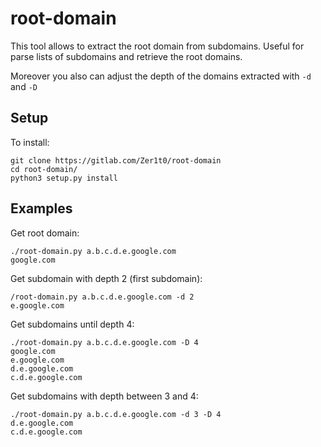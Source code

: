 # root-domain

This tool allows to extract the root domain from subdomains. 
Useful for parse lists of subdomains and retrieve the root domains.

Moreover you also can adjust the depth of the domains extracted with `-d` and `-D`

## Setup

To install:
```shell
git clone https://gitlab.com/Zer1t0/root-domain
cd root-domain/
python3 setup.py install
```

## Examples
Get root domain:
```shell
./root-domain.py a.b.c.d.e.google.com
google.com
```
Get subdomain with depth 2 (first subdomain):
```shell
/root-domain.py a.b.c.d.e.google.com -d 2
e.google.com
```

Get subdomains until depth 4:
```shell
./root-domain.py a.b.c.d.e.google.com -D 4
google.com
e.google.com
d.e.google.com
c.d.e.google.com
```

Get subdomains with depth between 3 and 4:
```shell
./root-domain.py a.b.c.d.e.google.com -d 3 -D 4
d.e.google.com
c.d.e.google.com
```
